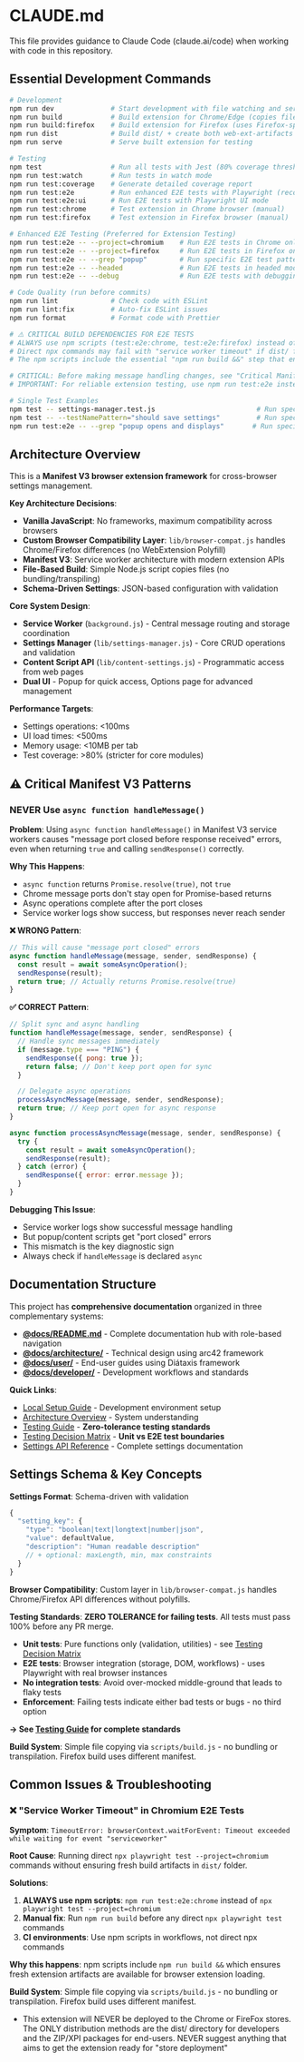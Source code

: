 # CLAUDE.md

This file provides guidance to Claude Code (claude.ai/code) when working with code in this repository.

## Essential Development Commands

```bash
# Development
npm run dev              # Start development with file watching and serving
npm run build            # Build extension for Chrome/Edge (copies files to dist/)
npm run build:firefox    # Build extension for Firefox (uses Firefox-specific manifest)
npm run dist             # Build dist/ + create both web-ext-artifacts (recommended for releases)
npm run serve            # Serve built extension for testing

# Testing
npm test                 # Run all tests with Jest (80% coverage threshold)
npm run test:watch       # Run tests in watch mode
npm run test:coverage    # Generate detailed coverage report
npm run test:e2e         # Run enhanced E2E tests with Playwright (recommended)
npm run test:e2e:ui      # Run E2E tests with Playwright UI mode
npm run test:chrome      # Test extension in Chrome browser (manual)
npm run test:firefox     # Test extension in Firefox browser (manual)

# Enhanced E2E Testing (Preferred for Extension Testing)
npm run test:e2e -- --project=chromium    # Run E2E tests in Chrome only
npm run test:e2e -- --project=firefox     # Run E2E tests in Firefox only
npm run test:e2e -- --grep "popup"        # Run specific E2E test patterns
npm run test:e2e -- --headed              # Run E2E tests in headed mode
npm run test:e2e -- --debug               # Run E2E tests with debugging

# Code Quality (run before commits)
npm run lint             # Check code with ESLint
npm run lint:fix         # Auto-fix ESLint issues
npm run format           # Format code with Prettier

# ⚠️ CRITICAL BUILD DEPENDENCIES FOR E2E TESTS
# ALWAYS use npm scripts (test:e2e:chrome, test:e2e:firefox) instead of direct npx playwright commands
# Direct npx commands may fail with "service worker timeout" if dist/ folder is missing or stale
# The npm scripts include the essential "npm run build &&" step that ensures fresh extension artifacts

# CRITICAL: Before making message handling changes, see "Critical Manifest V3 Patterns" section below!
# IMPORTANT: For reliable extension testing, use npm run test:e2e instead of manual browser testing

# Single Test Examples
npm test -- settings-manager.test.js                         # Run specific test file
npm test -- --testNamePattern="should save settings"         # Run specific test by name
npm run test:e2e -- --grep "popup opens and displays"       # Run specific E2E test
```

## Architecture Overview

This is a **Manifest V3 browser extension framework** for cross-browser settings management.

**Key Architecture Decisions**:

- **Vanilla JavaScript**: No frameworks, maximum compatibility across browsers
- **Custom Browser Compatibility Layer**: `lib/browser-compat.js` handles Chrome/Firefox differences (no WebExtension Polyfill)
- **Manifest V3**: Service worker architecture with modern extension APIs
- **File-Based Build**: Simple Node.js script copies files (no bundling/transpiling)
- **Schema-Driven Settings**: JSON-based configuration with validation

**Core System Design**:

- **Service Worker** (`background.js`) - Central message routing and storage coordination
- **Settings Manager** (`lib/settings-manager.js`) - Core CRUD operations and validation
- **Content Script API** (`lib/content-settings.js`) - Programmatic access from web pages
- **Dual UI** - Popup for quick access, Options page for advanced management

**Performance Targets**:

- Settings operations: <100ms
- UI load times: <500ms
- Memory usage: <10MB per tab
- Test coverage: >80% (stricter for core modules)

## ⚠️ Critical Manifest V3 Patterns

### **NEVER Use `async function handleMessage()`**

**Problem**: Using `async function handleMessage()` in Manifest V3 service workers causes "message port closed before response received" errors, even when returning `true` and calling `sendResponse()` correctly.

**Why This Happens**:

- `async function` returns `Promise.resolve(true)`, not `true`
- Chrome message ports don't stay open for Promise-based returns
- Async operations complete after the port closes
- Service worker logs show success, but responses never reach sender

**❌ WRONG Pattern**:

```javascript
// This will cause "message port closed" errors
async function handleMessage(message, sender, sendResponse) {
  const result = await someAsyncOperation();
  sendResponse(result);
  return true; // Actually returns Promise.resolve(true)
}
```

**✅ CORRECT Pattern**:

```javascript
// Split sync and async handling
function handleMessage(message, sender, sendResponse) {
  // Handle sync messages immediately
  if (message.type === "PING") {
    sendResponse({ pong: true });
    return false; // Don't keep port open for sync
  }

  // Delegate async operations
  processAsyncMessage(message, sender, sendResponse);
  return true; // Keep port open for async response
}

async function processAsyncMessage(message, sender, sendResponse) {
  try {
    const result = await someAsyncOperation();
    sendResponse(result);
  } catch (error) {
    sendResponse({ error: error.message });
  }
}
```

**Debugging This Issue**:

- Service worker logs show successful message handling
- But popup/content scripts get "port closed" errors
- This mismatch is the key diagnostic sign
- Always check if `handleMessage` is declared `async`

## Documentation Structure

This project has **comprehensive documentation** organized in three complementary systems:

- **[@docs/README.md](docs/README.md)** - Complete documentation hub with role-based navigation
- **[@docs/architecture/](docs/architecture/README.md)** - Technical design using arc42 framework
- **[@docs/user/](docs/user/README.md)** - End-user guides using Diátaxis framework
- **[@docs/developer/](docs/developer/README.md)** - Development workflows and standards

**Quick Links**:

- [Local Setup Guide](docs/developer/workflows/local-setup.md) - Development environment setup
- [Architecture Overview](docs/architecture/01-introduction-goals.md) - System understanding
- [Testing Guide](docs/developer/workflows/testing-guide.md) - **Zero-tolerance testing standards**
- [Testing Decision Matrix](docs/developer/conventions/testing-decision-matrix.md) - **Unit vs E2E test boundaries**
- [Settings API Reference](docs/user/reference/settings-types.md) - Complete settings documentation

## Settings Schema & Key Concepts

**Settings Format**: Schema-driven with validation

```javascript
{
  "setting_key": {
    "type": "boolean|text|longtext|number|json",
    "value": defaultValue,
    "description": "Human readable description"
    // + optional: maxLength, min, max constraints
  }
}
```

**Browser Compatibility**: Custom layer in `lib/browser-compat.js` handles Chrome/Firefox API differences without polyfills.

**Testing Standards**: **ZERO TOLERANCE for failing tests**. All tests must pass 100% before any PR merge.

- **Unit tests**: Pure functions only (validation, utilities) - see [Testing Decision Matrix](docs/developer/conventions/testing-decision-matrix.md)
- **E2E tests**: Browser integration (storage, DOM, workflows) - uses Playwright with real browser instances
- **No integration tests**: Avoid over-mocked middle-ground that leads to flaky tests
- **Enforcement**: Failing tests indicate either bad tests or bugs - no third option

**→ See [Testing Guide](docs/developer/workflows/testing-guide.md) for complete standards**

**Build System**: Simple file copying via `scripts/build.js` - no bundling or transpilation. Firefox build uses different manifest.

## Common Issues & Troubleshooting

### ❌ "Service Worker Timeout" in Chromium E2E Tests

**Symptom**: `TimeoutError: browserContext.waitForEvent: Timeout exceeded while waiting for event "serviceworker"`

**Root Cause**: Running direct `npx playwright test --project=chromium` commands without ensuring fresh build artifacts in `dist/` folder.

**Solutions**:

1. **ALWAYS use npm scripts**: `npm run test:e2e:chrome` instead of `npx playwright test --project=chromium`
2. **Manual fix**: Run `npm run build` before any direct `npx playwright test` commands
3. **CI environments**: Use npm scripts in workflows, not direct npx commands

**Why this happens**: npm scripts include `npm run build &&` which ensures fresh extension artifacts are available for browser extension loading.

**Build System**: Simple file copying via `scripts/build.js` - no bundling or transpilation. Firefox build uses different manifest.

- This extension will NEVER be deployed to the Chrome or FireFox stores. The ONLY distribution methods are the dist/ directory for developers and the ZIP/XPI packages for end-users. NEVER suggest anything that aims to get the extension ready for "store deployment"

